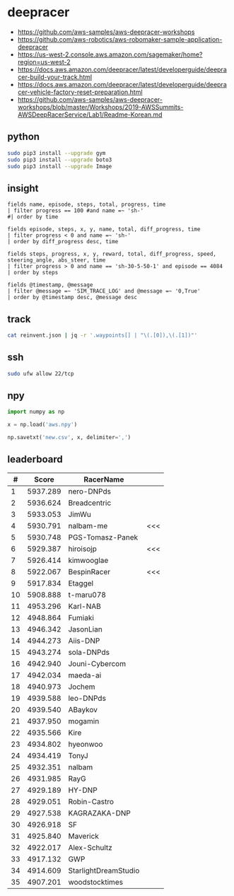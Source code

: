 # deepracer

* <https://github.com/aws-samples/aws-deepracer-workshops>
* <https://github.com/aws-robotics/aws-robomaker-sample-application-deepracer>
* <https://us-west-2.console.aws.amazon.com/sagemaker/home?region=us-west-2>
* <https://docs.aws.amazon.com/deepracer/latest/developerguide/deepracer-build-your-track.html>
* <https://docs.aws.amazon.com/deepracer/latest/developerguide/deepracer-vehicle-factory-reset-preparation.html>
* <https://github.com/aws-samples/aws-deepracer-workshops/blob/master/Workshops/2019-AWSSummits-AWSDeepRacerService/Lab1/Readme-Korean.md>

## python

```bash
sudo pip3 install --upgrade gym
sudo pip3 install --upgrade boto3
sudo pip3 install --upgrade Image
```

## insight

```
fields name, episode, steps, total, progress, time
| filter progress == 100 #and name =~ 'sh-'
#| order by time

fields episode, steps, x, y, name, total, diff_progress, time
| filter progress < 0 and name =~ 'sh-'
| order by diff_progress desc, time

fields steps, progress, x, y, reward, total, diff_progress, speed, steering_angle, abs_steer, time
| filter progress > 0 and name == 'sh-30-5-50-1' and episode == 4084
| order by steps

fields @timestamp, @message
| filter @message =~ 'SIM_TRACE_LOG' and @message =~ '0,True'
| order by @timestamp desc, @message desc
```

## track

```bash
cat reinvent.json | jq -r '.waypoints[] | "\(.[0]),\(.[1])"'
```

## ssh

```bash
sudo ufw allow 22/tcp
```

## npy

```python
import numpy as np

x = np.load('aws.npy')

np.savetxt('new.csv', x, delimiter=',')
```

## leaderboard

<!-- leaderboard -->
| # | Score | RacerName |   |
| - | ----- | --------- | - |
| 1 | 5937.289 | nero-DNPds | |
| 2 | 5936.624 | Breadcentric | |
| 3 | 5933.053 | JimWu | |
| 4 | 5930.791 | nalbam-me | <<< |
| 5 | 5930.748 | PGS-Tomasz-Panek | |
| 6 | 5929.387 | hiroisojp | <<< |
| 7 | 5926.414 | kimwooglae | |
| 8 | 5922.067 | BespinRacer | <<< |
| 9 | 5917.834 | Etaggel | |
| 10 | 5908.888 | t-maru078 | |
| 11 | 4953.296 | Karl-NAB | |
| 12 | 4948.864 | Fumiaki | |
| 13 | 4946.342 | JasonLian | |
| 14 | 4944.273 | Aiis-DNP | |
| 15 | 4943.274 | sola-DNPds | |
| 16 | 4942.940 | Jouni-Cybercom | |
| 17 | 4942.034 | maeda-ai | |
| 18 | 4940.973 | Jochem | |
| 19 | 4939.588 | leo-DNPds | |
| 20 | 4939.540 | ABaykov | |
| 21 | 4937.950 | mogamin | |
| 22 | 4935.566 | Kire | |
| 23 | 4934.802 | hyeonwoo | |
| 24 | 4934.419 | TonyJ | |
| 25 | 4932.351 | nalbam | |
| 26 | 4931.985 | RayG | |
| 27 | 4929.189 | HY-DNP | |
| 28 | 4929.051 | Robin-Castro | |
| 29 | 4927.538 | KAGRAZAKA-DNP | |
| 30 | 4926.918 | SF | |
| 31 | 4925.840 | Maverick | |
| 32 | 4922.017 | Alex-Schultz | |
| 33 | 4917.132 | GWP | |
| 34 | 4914.609 | StarlightDreamStudio | |
| 35 | 4907.201 | woodstocktimes | |
